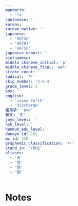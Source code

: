 ```yaml
---
mandarin:
  - 'fā'
cantonese: ''
korean:
korean_native: ''
japanese:
  - 'HOTSU'
  - 'HOCHI'
  - 'HATSU'
japanese_nanori: ''
vietnamese:
middle_chinese_initial: 'p'
middle_chinese_final: 'ʉɐt'
stroke_count: ''
radical: '癶'
skip_number: '2-5-4'
grade_level: 1
pos: ''
english:
  - 'issue forth'
  - 'discharge'
羅馬字: 'pad'
韓文: '팓'
joyo_level: ''
hsk_level: ''
hanmun_edu_level: ''
danayo_id: 162
mc_id: 226
graphemic_classification: '癶'
stand_in: 'TRUE'
aliases:
  - '发'
  - '發'
  - '醗'
  - '醱'
---
```


# Notes
